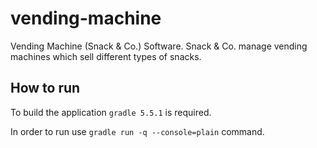 # vending-machine
Vending Machine (Snack &amp; Co.) Software. Snack &amp; Co. manage vending machines which sell different types of snacks.

## How to run

To build the application `gradle 5.5.1` is required.

In order to run use `gradle run -q --console=plain` command.
